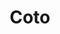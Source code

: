 ---
title: "Coto"
url: /ciudad-autonoma-de-buenos-aires/coto-avenida-raul-scalabrini-ortiz/
shop: Supermarkt
---